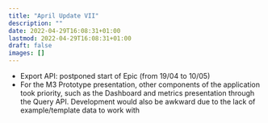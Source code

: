 ```yaml
---
title: "April Update VII"
description: ""
date: 2022-04-29T16:08:31+01:00
lastmod: 2022-04-29T16:08:31+01:00
draft: false
images: []
---
```


- Export API: postponed start of Epic (from 19/04 to 10/05)
- For the M3 Prototype presentation, other components of the application took priority, such as the Dashboard and metrics presentation through the Query API. Development would also be awkward due to the lack of example/template data to work with